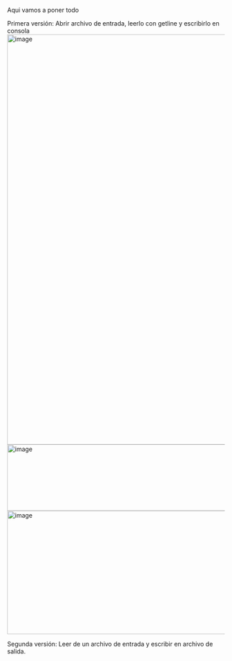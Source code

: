 Aqui vamos a poner todo

Primera versión: Abrir archivo de entrada, leerlo con getline y escribirlo en consola
<img width="1037" height="947" alt="image" src="https://github.com/user-attachments/assets/b970b2ca-16e5-43f1-bf63-a34bf928abf8" />
<img width="974" height="153" alt="image" src="https://github.com/user-attachments/assets/73924823-54ee-46d0-8321-3473580fb4a8" />
<img width="1107" height="285" alt="image" src="https://github.com/user-attachments/assets/33ad41ec-b094-40d4-a829-3a103efcf0d9" />

Segunda versión: Leer de un archivo de entrada y escribir en archivo de salida.
